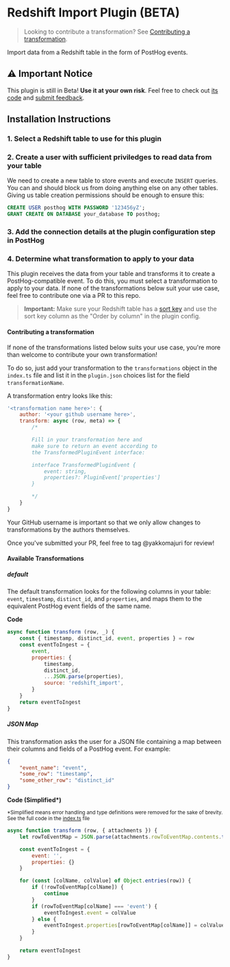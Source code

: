 # Redshift Import Plugin (BETA)

> Looking to contribute a transformation? See [Contributing a transformation](#contributing-a-transformation).

Import data from a Redshift table in the form of PostHog events.

## ⚠️ Important Notice

This plugin is still in Beta! **Use it at your own risk**. Feel free to check out [its code](https://github.com/PostHog/posthog-redshift-import-plugin/blob/main/index.ts) and [submit feedback](https://github.com/PostHog/posthog-redshift-import-plugin/issues/new?title=Plugin+Feedback).

## Installation Instructions 

### 1. Select a Redshift table to use for this plugin
### 2. Create a user with sufficient priviledges to read data from your table

We need to create a new table to store events and execute `INSERT` queries. You can and should block us from doing anything else on any other tables. Giving us table creation permissions should be enough to ensure this:

```sql
CREATE USER posthog WITH PASSWORD '123456yZ';
GRANT CREATE ON DATABASE your_database TO posthog;
```
### 3. Add the connection details at the plugin configuration step in PostHog

### 4. Determine what transformation to apply to your data

This plugin receives the data from your table and transforms it to create a PostHog-compatible event. To do this, you must select a transformation to apply to your data. If none of the transformations below suit your use case, feel free to contribute one via a PR to this repo.

> **Important:** Make sure your Redshift table has a [sort key](https://docs.aws.amazon.com/redshift/latest/dg/t_Sorting_data.html) and use the sort key column as the "Order by column" in the plugin config.

#### Contributing a transformation

If none of the transformations listed below suits your use case, you're more than welcome to contribute your own transformation!

To do so, just add your transformation to the `transformations` object in the `index.ts` file and list it in the `plugin.json` choices list for the field `transformationName`.

A transformation entry looks like this:

```js
'<transformation name here>': {
    author: '<your github username here>',
    transform: async (row, meta) => {
        /* 

        Fill in your transformation here and
        make sure to return an event according to 
        the TransformedPluginEvent interface:

        interface TransformedPluginEvent {
            event: string,
            properties?: PluginEvent['properties']
        }

        */
    }
}
```

Your GitHub username is important so that we only allow changes to transformations by the authors themselves.

Once you've submitted your PR, feel free to tag @yakkomajuri for review!
#### Available Transformations
##### default

The default transformation looks for the following columns in your table: `event`, `timestamp`, `distinct_id`, and `properties`, and maps them to the equivalent PostHog event fields of the same name.

**Code**

```js
async function transform (row, _) {
    const { timestamp, distinct_id, event, properties } = row
    const eventToIngest = { 
        event, 
        properties: {
            timestamp, 
            distinct_id, 
            ...JSON.parse(properties), 
            source: 'redshift_import',
        }
    }
    return eventToIngest
}
```

##### JSON Map

This transformation asks the user for a JSON file containing a map between their columns and fields of a PostHog event. For example:

```json
{
    "event_name": "event",
    "some_row": "timestamp",
    "some_other_row": "distinct_id"
}
```

**Code (Simplified\*)**

<small>*Simplified means error handling and type definitions were removed for the sake of brevity. See the full code in the [index.ts](/index.ts) file</small>

```js
async function transform (row, { attachments }) {            
    let rowToEventMap = JSON.parse(attachments.rowToEventMap.contents.toString())

    const eventToIngest = {
        event: '',
        properties: {}
    }

    for (const [colName, colValue] of Object.entries(row)) {
        if (!rowToEventMap[colName]) {
            continue
        }
        if (rowToEventMap[colName] === 'event') {
            eventToIngest.event = colValue
        } else {
            eventToIngest.properties[rowToEventMap[colName]] = colValue
        }
    }

    return eventToIngest
}
```
